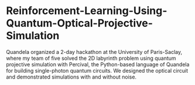 # Reinforcement-Learning-Using-Quantum-Optical-Projective-Simulation
Quandela organized a 2-day hackathon at the University of Paris-Saclay, where my team of five solved the 2D labyrinth problem using quantum projective simulation with Percival, the
Python-based language of Quandela for building single-photon quantum circuits. We designed the optical circuit and demonstrated simulations with and without noise.
